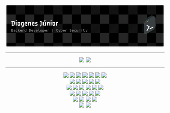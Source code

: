 <a href="https://github.com/diogenesmedeiros">
  <img src="https://raw.githubusercontent.com/diogenesmedeiros/diogenesmedeiros/refs/heads/main/github-header-banner.png" />
</a>

---

<div align="center">
  <img height="180em" src="https://github-readme-stats.vercel.app/api?username=diogenesmedeiros&show_icons=true&theme=dracula&include_all_commits=true&count_private=true"/>
  <img height="180em" src="https://github-readme-stats.vercel.app/api/top-langs/?username=diogenesmedeiros&layout=compact&langs_count=7&theme=dracula"/>
</div>

---

<div align="center">
<img src="https://img.shields.io/badge/Penetration_Testing-FF6C37?style=for-the-badge&logo=metasploit&logoColor=white">
<img src="https://img.shields.io/badge/Ethical_Hacking-007ACC?style=for-the-badge&logo=hackerone&logoColor=white">
<img src="https://img.shields.io/badge/Network_Security-005C97?style=for-the-badge&logo=fortinet&logoColor=white">
<img src="https://img.shields.io/badge/OWASP-EC1C24?style=for-the-badge&logo=owasp&logoColor=white">
<img src="https://img.shields.io/badge/Vulnerability_Assessment-FFDD00?style=for-the-badge&logo=nmap&logoColor=black">
<img src="https://img.shields.io/badge/Cyber_Threat_Intelligence-4B8BBE?style=for-the-badge&logo=alienvault&logoColor=white">
<img src="https://img.shields.io/badge/Incident_Response-8A2BE2?style=for-the-badge&logo=splunk&logoColor=white">
</div>

<div align="center">
<img src="https://img.shields.io/badge/Java-%23ED8B00.svg?style=for-the-badge&logo=openjdk&logoColor=white">
<img src="https://img.shields.io/badge/TypeScript-007ACC?style=for-the-badge&logo=typescript&logoColor=white">
<img src="https://img.shields.io/badge/Python-3670A0?style=for-the-badge&logo=python&logoColor=ffdd54">
<img src="https://img.shields.io/badge/C-blue?style=for-the-badge&logo=c-sharp&logoColor=white">
<img src="https://img.shields.io/badge/Assembly-%23AA0000?style=for-the-badge&logo=asm&logoColor=white">
</div>

<div align="center">
<img src="https://img.shields.io/badge/AWS-232F3E?style=for-the-badge&logo=amazonaws&logoColor=white">
<img src="https://img.shields.io/badge/-Docker-2496ED?style=for-the-badge&logo=docker&logoColor=white">
<img src="https://img.shields.io/badge/PostgreSQL-000?style=for-the-badge&logo=postgresql">
<img src="https://img.shields.io/badge/MongoDB-%234ea94b.svg?style=for-the-badge&logo=mongodb&logoColor=white">
<img src="https://img.shields.io/badge/RabbitMQ-FF6600?style=for-the-badge&logo=rabbitmq&logoColor=white">
<img src="https://img.shields.io/badge/Postman-FF6C37?style=for-the-badge&logo=postman&logoColor=white">
</div>

<div align="center">
<img src="https://img.shields.io/badge/Spring-%236DB33F.svg?style=for-the-badge&logo=spring&logoColor=white">
<img src="https://img.shields.io/badge/.NET-5C2D91?style=for-the-badge&logo=.net&logoColor=white">
<img src="https://img.shields.io/badge/Express.js-%23404d59.svg?style=for-the-badge&logo=express&logoColor=%2361DAFB">
<img src="https://img.shields.io/badge/Flask-%23000.svg?style=for-the-badge&logo=flask&logoColor=white">
<img src="https://img.shields.io/badge/Next-black?style=for-the-badge&logo=next.js&logoColor=white">
</div>

<div align="center">
<img src="https://img.shields.io/badge/Microservices-blue?style=for-the-badge&logo=databricks&logoColor=white">
<img src="https://img.shields.io/badge/Messaging-orange?style=for-the-badge&logo=apachekafka&logoColor=white">
<img src="https://img.shields.io/badge/APIs_REST-green?style=for-the-badge&logo=fastapi&logoColor=white">
<img src="https://img.shields.io/badge/Containers_&_Orchestration-gray?style=for-the-badge&logo=docker&logoColor=white">
</div>

<div align="center">
<img src="https://img.shields.io/badge/Arch_Linux-1793D1?style=for-the-badge&logo=archlinux&logoColor=white">
<img src="https://img.shields.io/badge/Debian-A81D33?style=for-the-badge&logo=debian&logoColor=white">
</div>